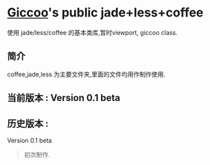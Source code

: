 # [Giccoo](http://www.giccoo.com)'s public jade+less+coffee 

使用 jade/less/coffee 的基本类库,暂时viewport, giccoo class.

## 简介

coffee,jade,less 为主要文件夹,里面的文件均用作制作使用.

## 当前版本 : Version 0.1 beta

## 历史版本 :

Version 0.1 beta

> 初次制作.